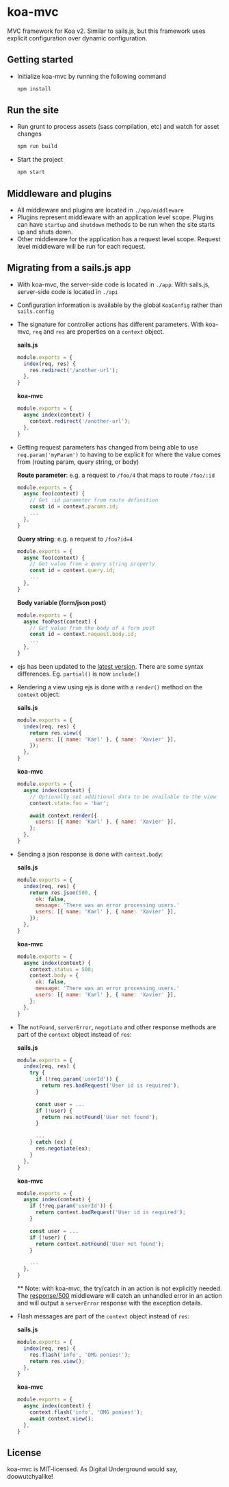 # koa-mvc

MVC framework for Koa v2. Similar to sails.js, but this framework uses explicit configuration over dynamic configuration.

## Getting started

* Initialize koa-mvc by running the following command
  ```bash
  npm install
  ```

## Run the site

* Run grunt to process assets (sass compilation, etc) and watch for asset changes
  ```bash
  npm run build
  ```
* Start the project
  ```bash
  npm start
  ```

## Middleware and plugins

* All middleware and plugins are located in `./app/middleware`
* Plugins represent middleware with an application level scope. Plugins can have `startup` and `shutdown` methods to be run when the site starts up and shuts down.
* Other middleware for the application has a request level scope. Request level middleware will be run for each request.

## Migrating from a sails.js app

* With koa-mvc, the server-side code is located in `./app`. With sails.js, server-side code is located in `./api`
* Configuration information is available by the global `KoaConfig` rather than `sails.config`
* The signature for controller actions has different parameters. With koa-mvc, `req` and `res` are properties on a `context` object.

  **sails.js**
  ```js
  module.exports = {
    index(req, res) {
      res.redirect('/another-url');
    },
  }
  ```

  **koa-mvc**
  ```js
  module.exports = {
    async index(context) {
      context.redirect('/another-url');
    },
  }
  ```

* Getting request parameters has changed from being able to use `req.param('myParam')` to having to be explicit for where the value comes from (routing param, query string, or body)

  **Route parameter**: e.g. a request to `/foo/4` that maps to route `/foo/:id`
  ```js
  module.exports = {
    async foo(context) {
      // Get :id parameter from route definition
      const id = context.params.id;
      ...
    },
  }
  ```

  **Query string**: e.g. a request to `/foo?id=4`
  ```js
  module.exports = {
    async foo(context) {
      // Get value from a query string property
      const id = context.query.id;
      ...
    },
  }
  ```

  **Body variable (form/json post)**
  ```js
  module.exports = {
    async fooPost(context) {
      // Get value from the body of a form post
      const id = context.request.body.id;
      ...
    },
  }
  ```

* ejs has been updated to the [latest version](http://ejs.co/). There are some syntax differences. Eg. `partial()` is now `include()`
* Rendering a view using ejs is done with a `render()` method on the `context` object:

  **sails.js**
  ```js
  module.exports = {
    index(req, res) {
      return res.view({
        users: [{ name: 'Karl' }, { name: 'Xavier' }],
      });
    },
  }
  ```

  **koa-mvc**
  ```js
  module.exports = {
    async index(context) {
      // Optionally set additional data to be available to the view
      context.state.foo = 'bar';

      await context.render({
        users: [{ name: 'Karl' }, { name: 'Xavier' }],
      };
    },
  }
  ```

* Sending a json response is done with `context.body`:

  **sails.js**
  ```js
  module.exports = {
    index(req, res) {
      return res.json(500, {
        ok: false,
        message: 'There was an error processing users.'
        users: [{ name: 'Karl' }, { name: 'Xavier' }],
      });
    },
  }
  ```

  **koa-mvc**
  ```js
  module.exports = {
    async index(context) {
      context.status = 500;
      context.body = {
        ok: false,
        message: 'There was an error processing users.'
        users: [{ name: 'Karl' }, { name: 'Xavier' }],
      };
    },
  }
  ```

* The `notFound`, `serverError`, `negotiate` and other response methods are part of the `context` object instead of `res`:

  **sails.js**
  ```js
  module.exports = {
    index(req, res) {
      try {
        if (!req.param('userId')) {
          return res.badRequest('User id is required');
        }

        const user = ...
        if (!user) {
          return res.notFound('User not found');
        }

        ...
      } catch (ex) {
        res.negotiate(ex);
      }
    },
  }
  ```

  **koa-mvc**
  ```js
  module.exports = {
    async index(context) {
      if (!req.param('userId')) {
        return context.badRequest('User id is required');
      }

      const user = ...
      if (!user) {
        return context.notFound('User not found');
      }

      ...
    },
  }
  ```
  \*\* Note: with koa-mvc, the try/catch in an action is not explicitly needed. The [response/500](app/middleware/response/500.js) middleware will catch an unhandled error in an action and will output a `serverError` response with the exception details.

* Flash messages are part of the `context` object instead of `res`:

  **sails.js**
  ```js
  module.exports = {
    index(req, res) {
      res.flash('info', 'OMG ponies!');
      return res.view();
    },
  }
  ```

  **koa-mvc**
  ```js
  module.exports = {
    async index(context) {
      context.flash('info', 'OMG ponies!');
      await context.view();
    },
  }
  ```


## License

koa-mvc is MIT-licensed. As Digital Underground would say, doowutchyalike!
